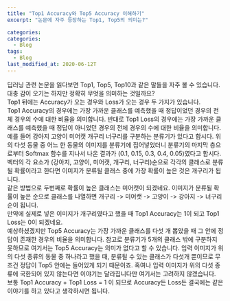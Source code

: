 ```yaml
---
title: "Top1 Accuracy와 Top5 Accuracy 이해하기"
excerpt: "논문에 자주 등장하는 Top1, Top5의 의미는?"

categories:
categories:
  - Blog
tags:
  - Blog
last_modified_at: 2020-06-12T
---
```


딥러닝 관련 논문을 읽다보면 Top1, Top5, Top10과 같은 말들을 자주 볼 수 있습니다.
대충 감이 오기는 하지만 정확히 무엇을 의미하는 것일까요?  
Top1 뒤에는 Accuracy가 오는 경우와 Loss가 오는 경우 두 가지가 있습니다.  
Top1 Accuracy의 경우에는 가장 가까운 클래스를 예측했을 때 정답이었던 경우의 전체 경우의 수에 대한 비율을 의미합니다.
반대로 Top1 Loss의 경우에는 가장 가까운 클래스를 예측했을 때 정답이 아니었던 경우의 전체 경우의 수에 대한 비율을 의미합니다.  
예를 들어 강아지 고양이 미어캣 개구리 너구리를 구분하는 분류기가 있다고 합시다.
위의 다섯 동물 중 어느 한 동물의 이미지를 분류기에 집어넣었더니 분류기의 마지막 층으로부터 Softmax 함수를 지나서 나온 결과가 (0.1, 0.15, 0.3, 0.4, 0.05)였다고 합시다.
벡터의 각 요소가 (강아지, 고양이, 미어캣, 개구리, 너구리)순으로 각각의 클래스로 분류될 확률이라고 한다면 이미지가 분류될 클래스 중에 가장 확률이 높은 것은 개구리가 됩니다.  
같은 방법으로 두번째로 확률이 높은 클래스는 미어캣이 되겠네요.
이미지가 분류될 확률이 높은 순으로 클래스를 나열하면 개구리 -> 미어캣 -> 고양이 -> 강아지 -> 너구리 순이 됩니다.  
만약에 실제로 넣은 이미지가 개구리였다고 했을 때 Top1 Accuracy는 1이 되고 Top1 Loss는 0이 되겠네요.  
예상하셨겠지만 Top5 Accuracy는 가장 가까운 클래스를 다섯 개 뽑았을 때 그 안에 정답이 존재한 경우의 비율을 의미합니다.
참고로 분류기가 5개의 클래스 밖에 구분하지 못하므로 여기서는 Top5 Accuracy는 의미가 없다고 할 수 있습니다. 
입력 이미지가 위의 다섯 종류의 동물 중 하나라고 했을 때, 분류될 수 있는 클래스가 다섯개 뿐이므로 무조건 정답이 Top5 안에는 들어있게 되기 때문이죠.
혹여나 입력 이미지가 위의 다섯 종류에 국한되어 있지 않는다면 이야기는 달라집니다만 여기서는 고려하지 않겠습니다.  
보통 Top1 Accuracy + Top1 Loss = 1 이 되므로 Accuracy든 Loss든 결국에는 같은 이야기를 하고 있다고 생각하시면 됩니다. 
